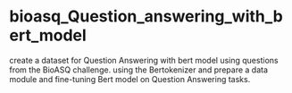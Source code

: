# bioasq_Question_answering_with_bert_model
create a dataset for Question Answering with bert model using questions from the BioASQ challenge. using the Bertokenizer and prepare a data module and fine-tuning Bert model on Question Answering tasks.

